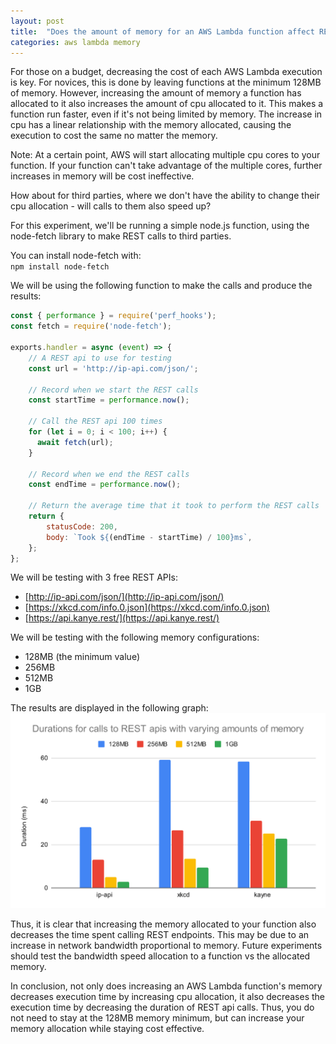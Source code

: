 ```yaml
---
layout: post
title:  "Does the amount of memory for an AWS Lambda function affect REST calls made to third parties?"
categories: aws lambda memory
---
```


For those on a budget, decreasing the cost of each AWS Lambda execution is key. For novices, this is done by leaving functions at the minimum 128MB of memory. However, increasing the amount of memory a function has allocated to it also increases the amount of cpu allocated to it. This makes a function run faster, even if it's not being limited by memory. The increase in cpu has a linear relationship with the memory allocated, causing the execution to cost the same no matter the memory.

Note: At a certain point, AWS will start allocating multiple cpu cores to your function. If your function can't take advantage of the multiple cores, further increases in memory will be cost ineffective.

How about for third parties, where we don't have the ability to change their cpu allocation - will calls to them also speed up?

For this experiment, we'll be running a simple node.js function, using the node-fetch library to make REST calls to third parties.

You can install node-fetch with:  
`npm install node-fetch`

We will be using the following function to make the calls and produce the results:  
```js
const { performance } = require('perf_hooks');
const fetch = require('node-fetch');

exports.handler = async (event) => {
    // A REST api to use for testing
    const url = 'http://ip-api.com/json/';
    
    // Record when we start the REST calls
    const startTime = performance.now();
    
    // Call the REST api 100 times
    for (let i = 0; i < 100; i++) {
      await fetch(url);
    }
    
    // Record when we end the REST calls
    const endTime = performance.now();
    
    // Return the average time that it took to perform the REST calls
    return {
        statusCode: 200,
        body: `Took ${(endTime - startTime) / 100}ms`,
    };
};
```

We will be testing with 3 free REST APIs:
 - [http://ip-api.com/json/](http://ip-api.com/json/)
 - [https://xkcd.com/info.0.json](https://xkcd.com/info.0.json)
 - [https://api.kanye.rest/](https://api.kanye.rest/)

We will be testing with the following memory configurations:
 - 128MB (the minimum value)
 - 256MB
 - 512MB
 - 1GB

The results are displayed in the following graph:
![Durations for calls to REST apis with varying amounts of memory](/assets/images/aws-lambda-rest-duration-vs-memory.svg)

Thus, it is clear that increasing the memory allocated to your function also decreases the time spent calling REST endpoints. This may be due to an increase in network bandwidth proportional to memory. Future experiments should test the bandwidth speed allocation to a function vs the allocated memory.

In conclusion, not only does increasing an AWS Lambda function's memory decreases execution time by increasing cpu allocation, it also decreases the execution time by decreasing the duration of REST api calls. Thus, you do not need to stay at the 128MB memory minimum, but can increase your memory allocation while staying cost effective.
